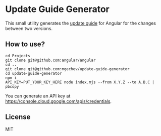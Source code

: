 # Update Guide Generator

This small utility generates the [update guide](https://update.angular.io) for Angular for the changes between two versions.

## How to use?

```shell
cd Projects
git clone git@github.com:angular/angular
cd ..
git clone git@github.com:mgechev/update-guide-generator
cd update-guide-generator
npm i
API_KEY=PUT_YOUR_KEY_HERE node index.mjs --from X.Y.Z --to A.B.C | pbcopy
```

You can generate an API key at https://console.cloud.google.com/apis/credentials.

## License

MIT
